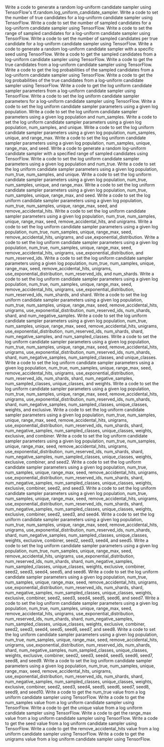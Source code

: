 Write a code to generate a random log-uniform candidate sampler using TensorFlow's tf.random.log_uniform_candidate_sampler.
Write a code to set the number of true candidates for a log-uniform candidate sampler using TensorFlow.
Write a code to set the number of sampled candidates for a log-uniform candidate sampler using TensorFlow.
Write a code to set the range of sampled candidates for a log-uniform candidate sampler using TensorFlow.
Write a code to set the number of sampled candidates per true candidate for a log-uniform candidate sampler using TensorFlow.
Write a code to generate a random log-uniform candidate sampler with a specific seed using TensorFlow.
Write a code to get the sampled candidates from a log-uniform candidate sampler using TensorFlow.
Write a code to get the true candidates from a log-uniform candidate sampler using TensorFlow.
Write a code to get the log probabilities of the sampled candidates from a log-uniform candidate sampler using TensorFlow.
Write a code to get the log probabilities of the true candidates from a log-uniform candidate sampler using TensorFlow.
Write a code to get the log uniform candidate sampler parameters from a log-uniform candidate sampler using TensorFlow.
Write a code to set the log uniform candidate sampler parameters for a log-uniform candidate sampler using TensorFlow.
Write a code to set the log uniform candidate sampler parameters using a given log population.
Write a code to set the log uniform candidate sampler parameters using a given log population and num_samples.
Write a code to set the log uniform candidate sampler parameters using a given log population, num_samples, and unique.
Write a code to set the log uniform candidate sampler parameters using a given log population, num_samples, unique, and range_max.
Write a code to set the log uniform candidate sampler parameters using a given log population, num_samples, unique, range_max, and seed.
Write a code to generate a random log-uniform candidate sampler with a specified range of sampled candidates using TensorFlow.
Write a code to set the log uniform candidate sampler parameters using a given log population and num_true.
Write a code to set the log uniform candidate sampler parameters using a given log population, num_true, num_samples, and unique.
Write a code to set the log uniform candidate sampler parameters using a given log population, num_true, num_samples, unique, and range_max.
Write a code to set the log uniform candidate sampler parameters using a given log population, num_true, num_samples, unique, range_max, and seed.
Write a code to set the log uniform candidate sampler parameters using a given log population, num_true, num_samples, unique, range_max, seed, and remove_accidental_hits.
Write a code to set the log uniform candidate sampler parameters using a given log population, num_true, num_samples, unique, range_max, seed, remove_accidental_hits, and unigrams.
Write a code to set the log uniform candidate sampler parameters using a given log population, num_true, num_samples, unique, range_max, seed, remove_accidental_hits, unigrams, and use_exponential_distribution.
Write a code to set the log uniform candidate sampler parameters using a given log population, num_true, num_samples, unique, range_max, seed, remove_accidental_hits, unigrams, use_exponential_distribution, and num_reserved_ids.
Write a code to set the log uniform candidate sampler parameters using a given log population, num_true, num_samples, unique, range_max, seed, remove_accidental_hits, unigrams, use_exponential_distribution, num_reserved_ids, and num_shards.
Write a code to set the log uniform candidate sampler parameters using a given log population, num_true, num_samples, unique, range_max, seed, remove_accidental_hits, unigrams, use_exponential_distribution, num_reserved_ids, num_shards, and shard.
Write a code to set the log uniform candidate sampler parameters using a given log population, num_true, num_samples, unique, range_max, seed, remove_accidental_hits, unigrams, use_exponential_distribution, num_reserved_ids, num_shards, shard, and num_negative_samples.
Write a code to set the log uniform candidate sampler parameters using a given log population, num_true, num_samples, unique, range_max, seed, remove_accidental_hits, unigrams, use_exponential_distribution, num_reserved_ids, num_shards, shard, num_negative_samples, and num_sampled_classes.
Write a code to set the log uniform candidate sampler parameters using a given log population, num_true, num_samples, unique, range_max, seed, remove_accidental_hits, unigrams, use_exponential_distribution, num_reserved_ids, num_shards, shard, num_negative_samples, num_sampled_classes, and unique_classes.
Write a code to set the log uniform candidate sampler parameters using a given log population, num_true, num_samples, unique, range_max, seed, remove_accidental_hits, unigrams, use_exponential_distribution, num_reserved_ids, num_shards, shard, num_negative_samples, num_sampled_classes, unique_classes, and weights.
Write a code to set the log uniform candidate sampler parameters using a given log population, num_true, num_samples, unique, range_max, seed, remove_accidental_hits, unigrams, use_exponential_distribution, num_reserved_ids, num_shards, shard, num_negative_samples, num_sampled_classes, unique_classes, weights, and exclusive.
Write a code to set the log uniform candidate sampler parameters using a given log population, num_true, num_samples, unique, range_max, seed, remove_accidental_hits, unigrams, use_exponential_distribution, num_reserved_ids, num_shards, shard, num_negative_samples, num_sampled_classes, unique_classes, weights, exclusive, and combiner.
Write a code to set the log uniform candidate sampler parameters using a given log population, num_true, num_samples, unique, range_max, seed, remove_accidental_hits, unigrams, use_exponential_distribution, num_reserved_ids, num_shards, shard, num_negative_samples, num_sampled_classes, unique_classes, weights, exclusive, combiner, and seed2.
Write a code to set the log uniform candidate sampler parameters using a given log population, num_true, num_samples, unique, range_max, seed, remove_accidental_hits, unigrams, use_exponential_distribution, num_reserved_ids, num_shards, shard, num_negative_samples, num_sampled_classes, unique_classes, weights, exclusive, combiner, seed2, and seed3.
Write a code to set the log uniform candidate sampler parameters using a given log population, num_true, num_samples, unique, range_max, seed, remove_accidental_hits, unigrams, use_exponential_distribution, num_reserved_ids, num_shards, shard, num_negative_samples, num_sampled_classes, unique_classes, weights, exclusive, combiner, seed2, seed3, and seed4.
Write a code to set the log uniform candidate sampler parameters using a given log population, num_true, num_samples, unique, range_max, seed, remove_accidental_hits, unigrams, use_exponential_distribution, num_reserved_ids, num_shards, shard, num_negative_samples, num_sampled_classes, unique_classes, weights, exclusive, combiner, seed2, seed3, seed4, and seed5.
Write a code to set the log uniform candidate sampler parameters using a given log population, num_true, num_samples, unique, range_max, seed, remove_accidental_hits, unigrams, use_exponential_distribution, num_reserved_ids, num_shards, shard, num_negative_samples, num_sampled_classes, unique_classes, weights, exclusive, combiner, seed2, seed3, seed4, seed5, and seed6.
Write a code to set the log uniform candidate sampler parameters using a given log population, num_true, num_samples, unique, range_max, seed, remove_accidental_hits, unigrams, use_exponential_distribution, num_reserved_ids, num_shards, shard, num_negative_samples, num_sampled_classes, unique_classes, weights, exclusive, combiner, seed2, seed3, seed4, seed5, seed6, and seed7.
Write a code to set the log uniform candidate sampler parameters using a given log population, num_true, num_samples, unique, range_max, seed, remove_accidental_hits, unigrams, use_exponential_distribution, num_reserved_ids, num_shards, shard, num_negative_samples, num_sampled_classes, unique_classes, weights, exclusive, combiner, seed2, seed3, seed4, seed5, seed6, seed7, and seed8.
Write a code to set the log uniform candidate sampler parameters using a given log population, num_true, num_samples, unique, range_max, seed, remove_accidental_hits, unigrams, use_exponential_distribution, num_reserved_ids, num_shards, shard, num_negative_samples, num_sampled_classes, unique_classes, weights, exclusive, combiner, seed2, seed3, seed4, seed5, seed6, seed7, seed8, and seed9.
Write a code to set the log uniform candidate sampler parameters using a given log population, num_true, num_samples, unique, range_max, seed, remove_accidental_hits, unigrams, use_exponential_distribution, num_reserved_ids, num_shards, shard, num_negative_samples, num_sampled_classes, unique_classes, weights, exclusive, combiner, seed2, seed3, seed4, seed5, seed6, seed7, seed8, seed9, and seed10.
Write a code to get the num_true value from a log uniform candidate sampler using TensorFlow.
Write a code to get the num_samples value from a log uniform candidate sampler using TensorFlow.
Write a code to get the unique value from a log uniform candidate sampler using TensorFlow.
Write a code to get the range_max value from a log uniform candidate sampler using TensorFlow.
Write a code to get the seed value from a log uniform candidate sampler using TensorFlow.
Write a code to get the remove_accidental_hits value from a log uniform candidate sampler using TensorFlow.
Write a code to get the unigrams value from a log uniform candidate sampler using TensorFlow.